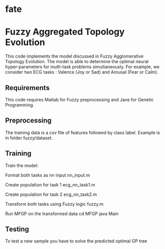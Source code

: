 
# fate
Fuzzy Aggregated Topology Evolution
===
This code implements the model discussed in Fuzzy Agglomerative Topology Evolution. The model is able to determine the optimal neural hyper-parameters for multi-task problems simultaneously. For example, we consider two ECG tasks : Valence (Joy or Sad) and Arousal (Fear or Calm). 

Requirements
---
This code requires Matlab for Fuzzy preprocessing and Jave for Genetic Programming.

Preprocessing
---
The training data is a csv file of features followed by class label. Example is in folder fuzzy/dataset.

Training
---
Train the model:

Format both tasks as nn input
nn_input.m

Create population for task 1
ecg_nn_task1.m

Create population for task 2
ecg_nn_task2.m

Transform both tasks using Fuzzy logic
fuzzy.m

Run MFGP on the transformed data
cd MFGP
java Main


Testing
---
To test a new sample you have to solve the predicted optimal GP tree
